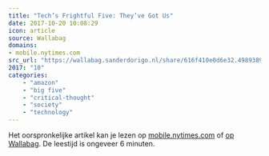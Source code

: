 ```yaml
---
title: "Tech’s Frightful Five: They’ve Got Us"
date: 2017-10-20 10:08:29
icon: article
source: Wallabag
domains:
- mobile.nytimes.com
src_url: "https://wallabag.sanderdorigo.nl/share/616f410e0d6e32.49893898"
2017: "10"
categories:
    - "amazon"
    - "big five"
    - "critical-thought"
    - "society"
    - "technology"
---
```

Het oorspronkelijke artikel kan je lezen op [mobile.nytimes.com](https://mobile.nytimes.com/2017/05/10/technology/techs-frightful-five-theyve-got-us.html) of [op Wallabag](https://wallabag.sanderdorigo.nl/share/616f410e0d6e32.49893898). De leestijd is ongeveer 6 minuten.